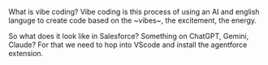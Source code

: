What is vibe coding? Vibe coding is this process of using an AI and english languge to create code based on the ~vibes~, the excitement, the energy. 

So what does it look like in Salesforce? Something on ChatGPT, Gemini, Claude? For that we need to hop into VScode and install the agentforce extension.

